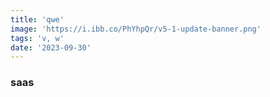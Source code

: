 ```yaml
---
title: 'qwe'
image: 'https://i.ibb.co/PhYhpQr/v5-1-update-banner.png'
tags: 'v, w'
date: '2023-09-30'
---
```


### saas
